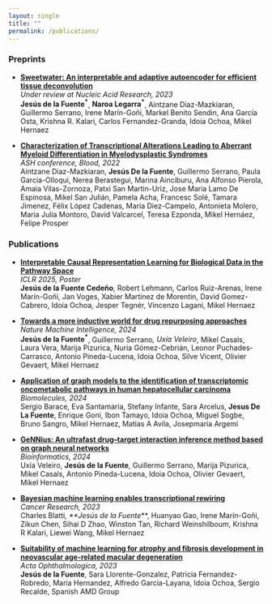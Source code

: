 ```yaml
---
layout: single
title: ""
permalink: /publications/
---
```



### Preprints

- [**Sweetwater: An interpretable and adaptive autoencoder for efficient tissue deconvolution**](https://arxiv.org/abs/2311.12670)  
  *Under review at Nucleic Acid Research, 2023*  
  **Jesús de la Fuente<sup>*</sup>**, **Naroa Legarra<sup>*</sup>**, Aintzane Diaz-Mazkiaran, Guillermo Serrano, Irene Marín-Goñi, Markel Benito Sendin, Ana García Osta, Krishna R. Kalari, Carlos Fernandez-Granda, Idoia Ochoa, Mikel Hernaez

- [**Characterization of Transcriptional Alterations Leading to Aberrant Myeloid Differentiation in Myelodysplastic Syndromes**](https://ashpublications.org/blood/article/140/Supplement%201/5852/489800)  
  *ASH conference, Blood, 2022*  
  Aintzane Diaz-Mazkiaran, **Jesús De la Fuente**, Guillermo Serrano, Paula Garcia-Olloqui, Nerea Berastegui, Marina Ainciburu, Ana Alfonso Pierola, Amaia Vilas-Zornoza, Patxi San Martin-Uriz, Jose Maria Lamo De Espinosa, Mikel San Julián, Pamela Acha, Francesc Solé, Tamara Jimenez, Félix López Cadenas, Maria Diez-Campelo, Antonieta Molero, Maria Julia Montoro, David Valcarcel, Teresa Ezponda, Mikel Hernáez, Felipe Prosper


### Publications

- [**Interpretable Causal Representation Learning for Biological Data in the Pathway Space**](https://openreview.net/forum?id=3Fgylj4uqL)  
  *ICLR 2025, Poster*  
  **Jesús de la Fuente Cedeño**, Robert Lehmann, Carlos Ruiz-Arenas, Irene Marín-Goñi, Jan Voges, Xabier Martinez de Morentin, David Gomez-Cabrero, Idoia Ochoa, Jesper Tegnér, Vincenzo Lagani, Mikel Hernaez

- [**Towards a more inductive world for drug repurposing approaches**](https://openreview.net/attachment?id=ZhBwSxbJbu&name=pdf)  
  *Nature Machine Intelligence, 2024*  
  **Jesús de la Fuente<sup>*</sup>**, Guillermo Serrano<sup>*</sup>, Uxía Veleiro<sup>*</sup>, Mikel Casals, Laura Vera, Marija Pizurica, Nuria Gómez-Cebrián, Leonor Puchades-Carrasco, Antonio Pineda-Lucena, Idoia Ochoa, Silve Vicent, Olivier Gevaert, Mikel Hernaez

- [**Application of graph models to the identification of transcriptomic oncometabolic pathways in human hepatocellular carcinoma**](https://www.mdpi.com/2218-273X/14/6/653/pdf)  
  *Biomolecules, 2024*  
  Sergio Barace, Eva Santamaria, Stefany Infante, Sara Arcelus, **Jesus De La Fuente**, Enrique Goni, Ibon Tamayo, Idoia Ochoa, Miguel Sogbe, Bruno Sangro, Mikel Hernaez, Matias A Avila, Josepmaria Argemi

- [**GeNNius: An ultrafast drug–target interaction inference method based on graph neural networks**](https://doi.org/10.1093/bioinformatics/btad774)  
  *Bioinformatics, 2024*  
  Uxía Veleiro, **Jesús de la Fuente**, Guillermo Serrano, Marija Pizurica, Mikel Casals, Antonio Pineda-Lucena, Idoia Ochoa, Olivier Gevaert, Mikel Hernaez

- [**Bayesian machine learning enables transcriptional rewiring**](https://pubmed.ncbi.nlm.nih.gov/36779846/)  
  *Cancer Research, 2023*  
  Charles Blatti<sup>*</sup>, **Jesús de la Fuente<sup>*</sup>**, Huanyao Gao, Irene Marín-Goñi, Zikun Chen, Sihai D Zhao, Winston Tan, Richard Weinshilboum, Krishna R Kalari, Liewei Wang, Mikel Hernaez

- [**Suitability of machine learning for atrophy and fibrosis development in neovascular age-related macular degeneration**](https://doi.org/10.1111/aos.16616)  
  *Acta Ophthalmologica, 2023*  
  **Jesús de la Fuente**, Sara Llorente-Gonzalez, Patricia Fernandez-Robredo, Maria Hernandez, Alfredo Garcia-Layana, Idoia Ochoa, Sergio Recalde, Spanish AMD Group
